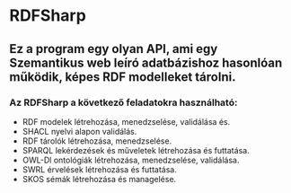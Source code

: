 # RDFSharp

## Ez a program egy olyan API, ami egy Szemantikus web leíró adatbázishoz hasonlóan működik, képes RDF modelleket tárolni.

### Az RDFSharp a következő feladatokra használható:

- RDF modelek létrehozása, menedzselése, validálása és.
- SHACL nyelvi alapon validálás.
- RDF tárolók létrehozása, menedzselése.
- SPARQL lekérdezések és műveletek létrehozása és futtatása.
- OWL-Dl ontológiák létrehozása, menedzselése, validálása.
- SWRL érvelések létrehozása és futtatása.
- SKOS sémák létrehozása és managelése.